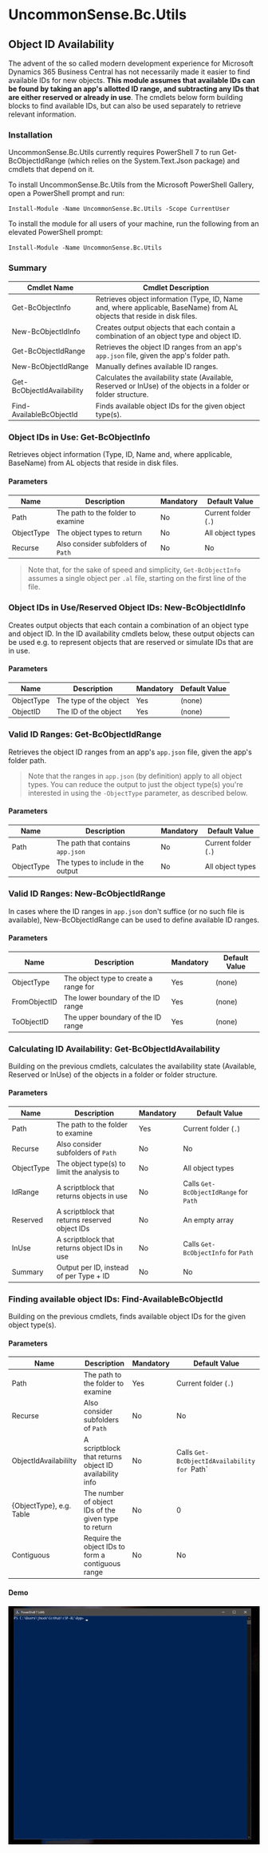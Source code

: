 # UncommonSense.Bc.Utils

## Object ID Availability
The advent of the so called modern development experience for Microsoft Dynamics 365 Business Central has not necessarily made it easier to find available IDs for new objects. **This module assumes that available IDs can be found by taking an app's allotted ID range, and subtracting any IDs that are either reserved or already in use**. The cmdlets below form building blocks to find available IDs, but can also be used separately to retrieve relevant information.

### Installation
UncommonSense.Bc.Utils currently requires PowerShell 7 to run Get-BcObjectIdRange (which relies on the System.Text.Json package) and cmdlets that depend on it.

To install UncommonSense.Bc.Utils from the Microsoft PowerShell Gallery, open a PowerShell prompt and run:

    Install-Module -Name UncommonSense.Bc.Utils -Scope CurrentUser

To install the module for all users of your machine, run the following from an elevated PowerShell prompt:

    Install-Module -Name UncommonSense.Bc.Utils

### Summary
| Cmdlet Name                | Cmdlet Description                                                                                                       |
| -------------------------- | ------------------------------------------------------------------------------------------------------------------------ |
| Get-BcObjectInfo           | Retrieves object information (Type, ID, Name and, where applicable, BaseName) from AL objects that reside in disk files. |
| New-BcObjectIdInfo         | Creates output objects that each contain a combination of an object type and object ID.                                  |
| Get-BcObjectIdRange        | Retrieves the object ID ranges from an app's `app.json` file, given the app's folder path.                               |
| New-BcObjectIdRange        | Manually defines available ID ranges.                                                                                    |
| Get-BcObjectIdAvailability | Calculates the availability state (Available, Reserved or InUse) of the objects in a folder or folder structure.         |
| Find-AvailableBcObjectId   | Finds available object IDs for the given object type(s).                                                                 |

### Object IDs in Use: Get-BcObjectInfo
Retrieves object information (Type, ID, Name and, where applicable, BaseName) from AL objects that reside in disk files.

#### Parameters
| Name       | Description                        | Mandatory | Default Value        |
| ---------- | ---------------------------------- | --------- | -------------------- |
| Path       | The path to the folder to examine  | No        | Current folder (`.`) |
| ObjectType | The object types to return         | No        | All object types     |
| Recurse    | Also consider subfolders of `Path` | No        | No                   |

> Note that, for the sake of speed and simplicity, `Get-BcObjectInfo` assumes a single object per `.al` file, starting on the first line of the file.

### Object IDs in Use/Reserved Object IDs: New-BcObjectIdInfo
Creates output objects that each contain a combination of an object type and object ID. In the ID availability cmdlets below, these output objects can be used e.g. to represent objects that are reserved or simulate IDs that are in use.

#### Parameters
| Name       | Description            | Mandatory | Default Value |
| ---------- | ---------------------- | --------- | ------------- |
| ObjectType | The type of the object | Yes       | (none)        |
| ObjectID   | The ID of the object   | Yes       | (none)        |

### Valid ID Ranges: Get-BcObjectIdRange
Retrieves the object ID ranges from an app's `app.json` file, given the app's folder path.

> Note that the ranges in `app.json` (by definition) apply to all object types. You can reduce the output to just the object type(s) you're interested in using the `-ObjectType` parameter, as described below.

#### Parameters
| Name       | Description                        | Mandatory | Default Value        |
| ---------- | ---------------------------------- | --------- | -------------------- |
| Path       | The path that contains `app.json`  | No        | Current folder (`.`) |
| ObjectType | The types to include in the output | No        | All object types     |

### Valid ID Ranges: New-BcObjectIdRange
In cases where the ID ranges in `app.json` don't suffice (or no such file is available), New-BcObjectIdRange can be used to define available ID ranges.

#### Parameters
| Name         | Description                           | Mandatory | Default Value |
| ------------ | ------------------------------------- | --------- | ------------- |
| ObjectType   | The object type to create a range for | Yes       | (none)        |
| FromObjectID | The lower boundary of the ID range    | Yes       | (none)        |
| ToObjectID   | The upper boundary of the ID range    | Yes       | (none)        |

### Calculating ID Availability: Get-BcObjectIdAvailability
Building on the previous cmdlets, calculates the availability state (Available, Reserved or InUse) of the objects in a folder or folder structure.

#### Parameters
| Name       | Description                                    | Mandatory | Default Value                          |
| ---------- | ---------------------------------------------- | --------- | -------------------------------------- |
| Path       | The path to the folder to examine              | Yes       | Current folder (`.`)                   |
| Recurse    | Also consider subfolders of `Path`             | No        | No                                     |
| ObjectType | The object type(s) to limit the analysis to    | No        | All object types                       |
| IdRange    | A scriptblock that returns objects in use      | No        | Calls `Get-BcObjectIdRange` for `Path` |
| Reserved   | A scriptblock that returns reserved object IDs | No        | An empty array                         |
| InUse      | A scriptblock that returns object IDs in use   | No        | Calls `Get-BcObjectInfo` for `Path`    |
| Summary    | Output per ID, instead of per Type + ID        | No        | No                                     |

### Finding available object IDs: Find-AvailableBcObjectId
Building on the previous cmdlets, finds available object IDs for the given object type(s).

#### Parameters
| Name                     | Description                                            | Mandatory | Default Value                                |
| ------------------------ | ------------------------------------------------------ | --------- | -------------------------------------------- |
| Path                     | The path to the folder to examine                      | Yes       | Current folder (`.`)                         |
| Recurse                  | Also consider subfolders of `Path`                     | No        | No                                           |
| ObjectIdAvailabililty    | A scriptblock that returns object ID availability info | No        | Calls `Get-BcObjectIdAvailability for `Path` |
| {ObjectType}, e.g. Table | The number of object IDs of the given type to return   | No        | 0                                            |
| Contiguous               | Require the object IDs to form a contiguous range      | No        | No                                           |

#### Demo

![Demo movie of Find-AvailableBcObjectId](https://github.com/jhoek/UncommonSense.Bc.Utils/blob/master/Find-AvailableBcObjectId.gif)
